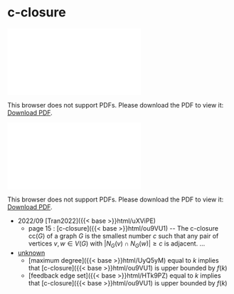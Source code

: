 # c-closure




<object data="../local_ou9VU1.pdf" type="application/pdf" width="100%" height="480px"><embed src="../local_ou9VU1.pdf"><p>This browser does not support PDFs. Please download the PDF to view it: <a href="../local_ou9VU1.pdf">Download PDF</a>.</p></embed></object>


<object data="../inclusions_ou9VU1.pdf" type="application/pdf" width="100%" height="480px"><embed src="../inclusions_ou9VU1.pdf"><p>This browser does not support PDFs. Please download the PDF to view it: <a href="../inclusions_ou9VU1.pdf">Download PDF</a>.</p></embed></object>

* 2022/09 [Tran2022]({{< base >}}html/uXViPE)
    * page 15 : [c-closure]({{< base >}}html/ou9VU1) -- The c-closure $\mathrm{cc}(G)$ of a graph $G$ is the smallest number $c$ such that any pair of vertices $v,w \in V(G)$ with $|N_G(v) \cap N_G(w)| \ge c$ is adjacent. ...
*  [unknown](#)
    * [maximum degree]({{< base >}}html/UyQ5yM) equal to $k$ implies that [c-closure]({{< base >}}html/ou9VU1) is upper bounded by $f(k)$
    * [feedback edge set]({{< base >}}html/HTk9PZ) equal to $k$ implies that [c-closure]({{< base >}}html/ou9VU1) is upper bounded by $f(k)$